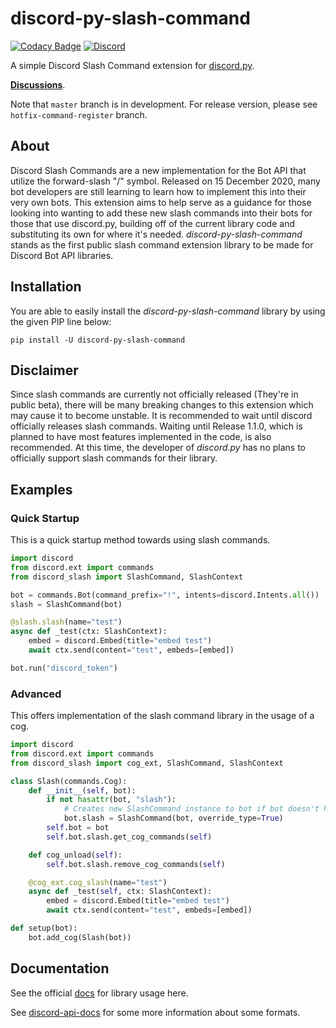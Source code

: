 # discord-py-slash-command

[![Codacy Badge](https://api.codacy.com/project/badge/Grade/224bdbe58f8f43f28a093a33a7546456)](https://app.codacy.com/gh/eunwoo1104/discord-py-slash-command?utm_source=github.com&utm_medium=referral&utm_content=eunwoo1104/discord-py-slash-command&utm_campaign=Badge_Grade_Settings)
<a href="https://discord.gg/KkgMBVuEkx"> <img alt="Discord" src="https://img.shields.io/discord/789032594456576001" /> </a>

A simple Discord Slash Command extension for [discord.py](https://github.com/Rapptz/discord.py).

[**Discussions**](https://github.com/eunwoo1104/discord-py-slash-command/discussions).  

Note that `master` branch is in development. For release version, please see `hotfix-command-register` branch.

## About
Discord Slash Commands are a new implementation for the Bot API that utilize the forward-slash "/" symbol.
Released on 15 December 2020, many bot developers are still learning to learn how to implement this into
their very own bots. This extension aims to help serve as a guidance for those looking into wanting to add
these new slash commands into their bots for those that use discord.py, building off of the current library
code and substituting its own for where it's needed. *discord-py-slash-command* stands as the first public
slash command extension library to be made for Discord Bot API libraries.

## Installation
You are able to easily install the *discord-py-slash-command* library by using the given PIP line below:

`pip install -U discord-py-slash-command`

## Disclaimer
Since slash commands are currently not officially released (They're in public beta), there will be many breaking
changes to this extension which may cause it to become unstable. It is recommended to wait until discord officially
releases slash commands. Waiting until Release 1.1.0, which is planned to have most features implemented in the code, is also recommended.
At this time, the developer of *discord.py* has no plans to officially support slash commands for their library.

## Examples
### Quick Startup
This is a quick startup method towards using slash commands.
```py
import discord
from discord.ext import commands
from discord_slash import SlashCommand, SlashContext

bot = commands.Bot(command_prefix="!", intents=discord.Intents.all())
slash = SlashCommand(bot)

@slash.slash(name="test")
async def _test(ctx: SlashContext):
    embed = discord.Embed(title="embed test")
    await ctx.send(content="test", embeds=[embed])

bot.run("discord_token")
```

### Advanced
This offers implementation of the slash command library in the usage of a cog.
```py
import discord
from discord.ext import commands
from discord_slash import cog_ext, SlashCommand, SlashContext

class Slash(commands.Cog):
    def __init__(self, bot):
        if not hasattr(bot, "slash"):
            # Creates new SlashCommand instance to bot if bot doesn't have.
            bot.slash = SlashCommand(bot, override_type=True)
        self.bot = bot
        self.bot.slash.get_cog_commands(self)

    def cog_unload(self):
        self.bot.slash.remove_cog_commands(self)

    @cog_ext.cog_slash(name="test")
    async def _test(self, ctx: SlashContext):
        embed = discord.Embed(title="embed test")
        await ctx.send(content="test", embeds=[embed])

def setup(bot):
    bot.add_cog(Slash(bot))
```

## Documentation
See the official [docs](https://discord-py-slash-command.readthedocs.io/en/latest/) for library usage here.

See [discord-api-docs](https://discord.com/developers/docs/interactions/slash-commands) for some more information
about some formats.
